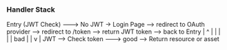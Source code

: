 ### Handler Stack

Entry (JWT Check) ---> No JWT -> Login Page --> redirect to OAuth provider --> redirect to /token --> return JWT token --> back to Entry
                       |                 ^
                       |                 |
                       |                 |
                       |                bad
                       |                 |
                       v                 |
                       JWT --> Check token ---> good --> Return resource or asset

